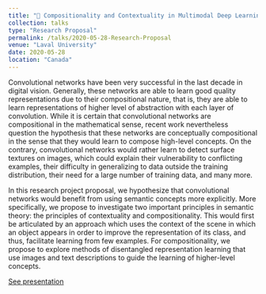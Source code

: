 ```yaml
---
title: "🧱 Compositionality and Contextuality in Multimodal Deep Learning"
collection: talks
type: "Research Proposal"
permalink: /talks/2020-05-28-Research-Proposal
venue: "Laval University"
date: 2020-05-28
location: "Canada"
---
```

Convolutional networks have been very successful in the last decade in digital vision. Generally, these networks are able to learn good quality representations due to their compositional nature, that is, they are able to learn representations of higher level of abstraction with each layer of convolution. While it is certain that convolutional networks are compositional in the mathematical sense, recent work nevertheless question the hypothesis that these networks are conceptually compositional in the sense that they would learn to compose high-level concepts. On the contrary, convolutional networks would rather learn to detect surface textures on images, which could explain their vulnerability to conflicting examples, their difficulty in generalizing to data outside the training distribution, their need for a large number of training data, and many more.

In this research project proposal, we hypothesize that convolutional networks would benefit from using semantic concepts more explicitly. More specifically, we propose to investigate two important principles in semantic theory: the principles of contextuality and compositionality. This would first be articulated by an approach which uses the context of the scene in which an object appears in order to improve the representation of its class, and thus, facilitate learning from few examples. For compositionality, we propose to explore methods of disentangled representation learning that use images and text descriptions to guide the learning of higher-level concepts.

[See presentation](https://drive.google.com/file/d/1PS-zPVb9fM9cvFLFKlFF0NGmHcw92Y2e/view?usp=sharing)

